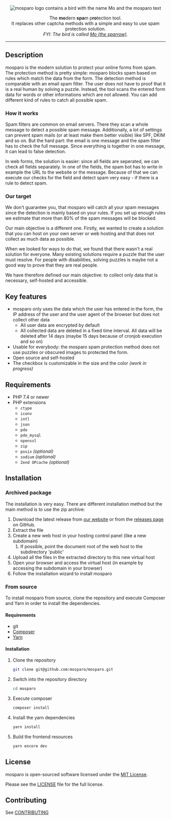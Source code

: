 &nbsp;
<p align="center">
    <img src="https://github.com/mosparo/mosparo/blob/master/assets/images/mosparo-logo.svg?raw=true" alt="mosparo logo contains a bird with the name Mo and the mosparo text"/>
</p>

<p align="center">
    The <b>mo</b>dern <b>spa</b>m p<b>ro</b>tection tool.<br>
    It replaces other captcha methods with a simple and easy to use spam protection solution.<br>
    <em>FYI: The bird is called <a href="https://mothesparrow.com" target="_blank">Mo (the sparrow)</a>.</em>
</p>

-----

## Description

mosparo is the modern solution to protect your online forms from spam. The protection method is pretty simple: mosparo 
blocks spam based on rules which match the data from the form. The detection method is comparable with an email spam filter.
The user does not have to proof that it is a real human by solving a puzzle. Instead, the tool scans the entered form data
for words or other informations which are not allowed. You can add different kind of rules to catch all possible spam.

### How it works
Spam filters are common on email servers. There they scan a whole message to detect a possible spam message. Additionally,
a lot of settings can prevent spam mails (or at least make them better visible) like SPF, DKIM and so on. But the hard part: 
the email is one message and the spam filter has to check the full message. Since everything is together in one message, it
can lead to false detection.

In web forms, the solution is easier: since all fields are seperated, we can check all fields separately. In one of the fields,
the spam bot has to write in example the URL to the website or the message. Because of that we can execute our checks for
the field and detect spam very easy - if there is a rule to detect spam.

### Our target

We don't guarantee you, that mosparo will catch all your spam messages since the detection is mainly based on your rules. If
you set up enough rules we estimate that more than 80% of the spam messages will be blocked.

Our main objective is a different one. Firstly, we wanted to create a solution that you can host on your own server or 
web hosting and that does not collect as much data as possible.

When we looked for ways to do that, we found that there wasn't a real solution for everyone. Many existing solutions 
require a puzzle that the user must resolve. For people with disabilities, solving puzzles is maybe not a good way to prove 
that they are real people.

We have therefore defined our main objective: to collect only data that is necessary, self-hosted and accessible.

## Key features

- mosparo only uses the data which the user has entered in the form, the IP address of the user and the user agent of the browser but does not collect other data
  - All user data are encrypted by default 
  - All collected data are deleted in a fixed time interval. All data will be deleted after 14 days (maybe 15 days because of cronjob execution and so on)
- Usable for everybody: the mosparo spam protection method does not use puzzles or obscured images to protected the form.
- Open source and self-hosted
- The checkbox is customizable in the size and the color *(work in progress)*

## Requirements
- PHP 7.4 or newer
- PHP extensions
  - `ctype`
  - `iconv`
  - `intl`
  - `json`
  - `pdo`
  - `pdo_mysql`
  - `openssl`
  - `zip`
  - `posix` *(optional)*
  - `sodium` *(optional)*
  - `Zend OPcache` *(optional)*

## Installation

### Archived package
The installation is very easy. There are different installation method but the main method is to use the zip archive:
1. Download the latest release from [our website](https://mosparo.io) or from the [releases page](https://github.com/mosparo/mosparo/releases) on GitHub.
2. Extract the file
3. Create a new web host in your hosting control panel (like a new subdomain)
   1. If possible, point the document root of the web host to the subdirectory 'public'
4. Upload all the files in the extracted directory to this new virtual host
5. Open your browser and access the virtual host (in example by accessing the subdomain in your browser)
6. Follow the installation wizard to install mosparo

### From source
To install mosparo from source, clone the repository and execute Composer and Yarn in order to install the dependencies.

#### Requirements
- git
- [Composer](https://getcomposer.org/)
- [Yarn](https://yarnpkg.com/)

#### Installation
1. Clone the repository
    ```bash
    git clone git@github.com:mosparo/mosparo.git
    ```
2. Switch into the repository directory
    ```bash
    cd mosparo
    ```
3. Execute composer
    ```bash
    composer install
    ```
4. Install the yarn dependencies
    ```bash
    yarn install
    ```
5. Build the frontend resources
    ```bash
    yarn encore dev
    ```

## License
mosparo is open-sourced software licensed under the [MIT License](https://opensource.org/licenses/MIT).

Please see the [LICENSE](LICENSE) file for the full license.

## Contributing

See [CONTRIBUTING](CONTRIBUTING.md)